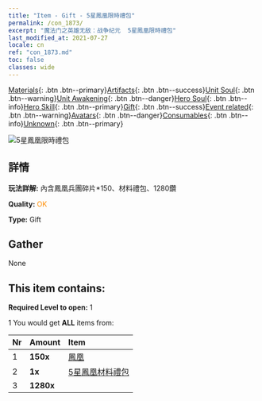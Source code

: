 ```yaml
---
title: "Item - Gift - 5星鳳凰限時禮包"
permalink: /con_1873/
excerpt: "魔法门之英雄无敌：战争纪元  5星鳳凰限時禮包"
last_modified_at: 2021-07-27
locale: cn
ref: "con_1873.md"
toc: false
classes: wide
---
```

 [Materials](/ItemsCN/){: .btn .btn--primary}[Artifacts](/ItemsCN/Artifacts/){: .btn .btn--success}[Unit Soul](/ItemsCN/UnitSoul/){: .btn .btn--warning}[Unit Awakening](/ItemsCN/UnitAwakening/){: .btn .btn--danger}[Hero Soul](/ItemsCN/HeroSoul/){: .btn .btn--info}[Hero Skill](/ItemsCN/HeroSkill/){: .btn .btn--primary}[Gift](/ItemsCN/Gift/){: .btn .btn--success}[Event related](/ItemsCN/Events/){: .btn .btn--warning}[Avatars](/ItemsCN/Avatars/){: .btn .btn--danger}[Consumables](/ItemsCN/Consumables/){: .btn .btn--info}[Unknown](/ItemsCN/Unknown/){: .btn .btn--primary}

 ![5星鳳凰限時禮包](/images/t/i_907496.png)

## 詳情
 **玩法詳解:** 內含鳳凰兵團碎片*150、材料禮包、1280鑽

 **Quality:** <span style="color: #FF8C00">OK</span>

 **Type:** Gift

## Gather

  None

## This item contains:

 **Required Level to open:** 1

 1 You would get **ALL** items  from:

  | Nr | Amount |     Item    |
  |:---|:-------|:------------|
  | 1 |  **150x** | [鳳凰](/cn/Items/unt_268/) |  | 
  | 2 |  **1x** | [5星鳳凰材料禮包](/cn/Items/con_1877/) |  | 
  | 3 |  **1280x** | <i class="fas fa-gem"/> |  | 
